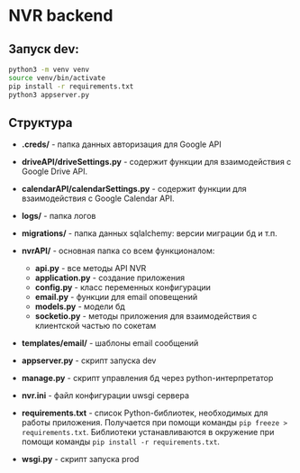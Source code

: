 # NVR backend

## Запуск dev:
``` bash
python3 -m venv venv
source venv/bin/activate
pip install -r requirements.txt
python3 appserver.py
``` 

## Структура 

* **.creds/** - папка данных авторизация для Google API

* **driveAPI/driveSettings.py** - содержит  функции для взаимодействия с Google Drive API.

* **calendarAPI/calendarSettings.py** - содержит функции для взаимодействия с Google Calendar API.

* **logs/** - папка логов

* **migrations/** - папка данных sqlalchemy: версии миграции бд и т.п.

* **nvrAPI/** - основная папка со всем функционалом:
    * **api.py** - все методы API NVR
    * **application.py** - создание приложения
    * **config.py** - класс переменных конфигурации
    * **email.py** - функции для email оповещений
    * **models.py** - модели бд
    * **socketio.py** - методы приложения для взаимодействия с клиентской частью по сокетам

* **templates/email/** - шаблоны email сообщений

* **appserver.py** - скрипт запуска dev

* **manage.py** - скрипт управления бд через python-интерпретатор

* **nvr.ini** - файл конфигурации uwsgi сервера

* **requirements.txt** - список Python-библиотек, необходимых для работы 
приложения. Получается при помощи команды `pip freeze > requirements.txt`. 
Библиотеки устанавливаются в окружение при помощи команды 
`pip install -r requirements.txt`. 

* **wsgi.py** - скрипт запуска prod